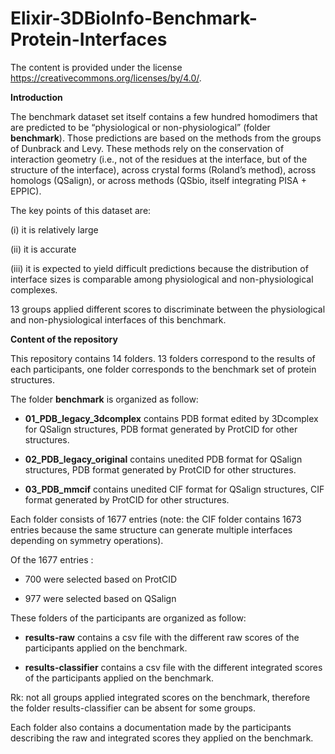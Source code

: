 # Elixir-3DBioInfo-Benchmark-Protein-Interfaces

The content is provided under the license https://creativecommons.org/licenses/by/4.0/.

**Introduction**

The benchmark dataset set itself contains a few hundred homodimers that are predicted to be “physiological or non-physiological” (folder **benchmark**). Those predictions are based on the methods from the groups of Dunbrack and Levy. These methods rely on the conservation of interaction geometry (i.e., not of the residues at the interface, but of the structure of the interface), across crystal forms (Roland’s method), across homologs (QSalign), or across methods (QSbio, itself integrating PISA + EPPIC). 

The key points of this dataset are: 
 
(i) it is relatively large

(ii) it is accurate

(iii) it is expected to yield difficult predictions because the distribution of interface sizes is comparable among physiological and non-physiological complexes.

13 groups applied different scores to discriminate between the physiological and non-physiological interfaces of this benchmark.


**Content of the repository**

This repository contains 14 folders. 13 folders correspond to the results of each participants, one folder corresponds to the benchmark set of protein structures.

The folder **benchmark** is organized as follow:

   - **01_PDB_legacy_3dcomplex** contains PDB format edited by 3Dcomplex for QSalign structures, PDB format generated by ProtCID for other structures.

   - **02_PDB_legacy_original** contains unedited PDB format for QSalign structures, PDB format generated by ProtCID for other structures.

   - **03_PDB_mmcif** contains unedited CIF format for QSalign structures, CIF format generated by ProtCID for other structures.

 Each folder consists of 1677 entries (note: the CIF folder contains 1673 entries because the same structure can generate multiple interfaces depending on symmetry operations).

 Of the 1677 entries :
 
- 700 were selected based on ProtCID
     
- 977 were selected based on QSalign
     
     
     
These folders of the participants are organized as follow:

  - **results-raw** contains a csv file with the different raw scores of the participants applied on the benchmark.

  - **results-classifier** contains a csv file with the different integrated scores of the participants applied on the benchmark.
  
  Rk: not all groups applied integrated scores on the benchmark, therefore the folder results-classifier can be absent for some groups.

Each folder also contains a documentation made by the participants describing the raw and integrated scores they applied on the benchmark.

